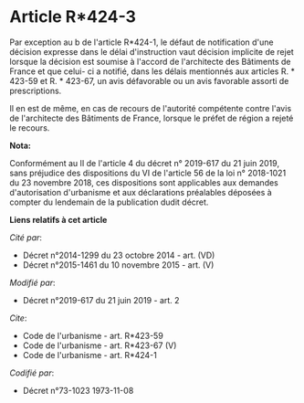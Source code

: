 # Article R*424-3

Par exception au b de l'article R*424-1, le défaut de notification d'une décision expresse dans le délai d'instruction vaut
décision implicite de rejet lorsque la décision est soumise à l'accord de l'architecte des Bâtiments de France et que celui-
ci a notifié, dans les délais mentionnés aux articles R. * 423-59 et R. * 423-67, un avis défavorable ou un avis favorable
assorti de prescriptions. 

Il en est de même, en cas de recours de l'autorité compétente contre l'avis de l'architecte des Bâtiments de France, lorsque
le préfet de région a rejeté le recours.

**Nota:**

Conformément au II de l'article 4 du décret n° 2019-617 du 21 juin 2019, sans préjudice des dispositions du VI de l'article
56 de la loi n° 2018-1021 du 23 novembre 2018, ces dispositions sont applicables aux demandes d'autorisation d'urbanisme et
aux déclarations préalables déposées à compter du lendemain de la publication dudit décret.

**Liens relatifs à cet article**

_Cité par_:

  - Décret n°2014-1299 du 23 octobre 2014 - art. (VD)
  - Décret n°2015-1461 du 10 novembre 2015 - art. (V)

_Modifié par_:

  - Décret n°2019-617 du 21 juin 2019 - art. 2

_Cite_:

  - Code de l'urbanisme - art. R*423-59
  - Code de l'urbanisme - art. R*423-67 (V)
  - Code de l'urbanisme - art. R*424-1

_Codifié par_:

  - Décret n°73-1023 1973-11-08
